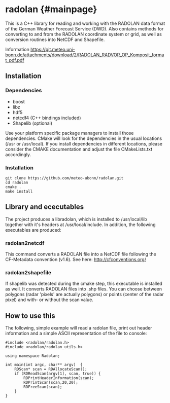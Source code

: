 # radolan                                                                          {#mainpage}

This is a C++ library for reading and working with the RADOLAN data format of 
the German Weather Forecast Service (DWD). Also contains methods for converting 
to and from the RADOLAN coordinate system or grid, as well as conversion routines 
into NetCDF and Shapefile.

Information 
https://git.meteo.uni-bonn.de/attachments/download/2/RADOLAN_RADVOR_OP_Komposit_format_pdf.pdf

## Installation

### Dependencies
* boost
* libz
* hdf5
* netcdf4 (C++ bindings included)
* Shapelib (optional)

Use your platform specific package managers to install those dependencies. 
CMake will look for the dependencies in the usual locations (/usr or /usr/local).
If you install dependencies in different locations, please consider the CMAKE
documentation and adjust the file CMakeLists.txt accordingly.

### Installation

    git clone https://github.com/meteo-ubonn/radolan.git
    cd radolan
    cmake .
    make install

## Library and ececutables

The project produces a libradolan, which is installed to /usr/local/lib
together with it's headers at /usr/local/include. In addition, the following
executables are produced:

### radolan2netcdf
This command converts a RADOLAN file into a NetCDF file following the 
CF-Metadata convention (v1.6). See here: http://cfconventions.org/

### radolan2shapefile
If shapelib was detected during the cmake step, this executable is installed 
as well. It converts RADOLAN files into .shp files. You can choose between
polygons (radar 'pixels' are actually polygons) or points (center of the radar
pixel) and with- or without the scan value.

## How to use this
The following, simple example will read a radolan file, print out header information 
and a simple ASCII representation of the file to console:

    #include <radolan/radolan.h>
    #include <radolan/radolan_utils.h>
    
    using namespace Radolan;
    
    int main(int argc, char** argv)  {
        RDScan* scan = RDAllocateScan();
        if (RDReadScan(argv[1], scan, true)) {
            RDPrintHeaderInformation(scan);
            RDPrintScan(scan,20,20);
            RDFreeScan(scan);
        }
    }
